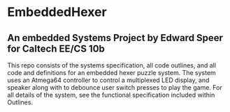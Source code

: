# EmbeddedHexer
## An embedded Systems Project by Edward Speer for Caltech EE/CS 10b

This repo consists of the systems specification, all code outlines, and all code and definitions for an embedded hexer puzzle system. The system uses an Atmega64 controller to control a multiplexed LED display, and speaker along with to debounce user switch presses to play the game. For all details of the system, see the functional specification included within Outlines.
